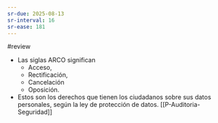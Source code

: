 ```yaml
---
sr-due: 2025-08-13
sr-interval: 16
sr-ease: 181
---
```

#review 

+ Las siglas ARCO significan 
	+ Acceso, 
	+ Rectificación, 
	+ Cancelación 
	+ Oposición. 
+ Estos son los derechos que tienen los ciudadanos sobre sus datos personales, según la ley de protección de datos.
[[P-Auditoria-Seguridad]]
